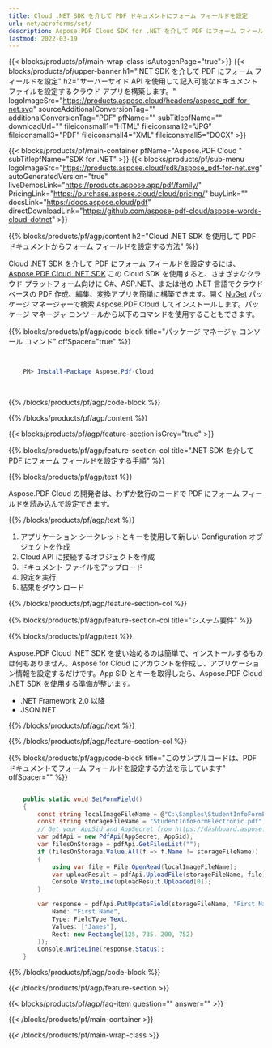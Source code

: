 ```yaml
---
title: Cloud .NET SDK を介して PDF ドキュメントにフォーム フィールドを設定
url: net/acroforms/set/
description: Aspose.PDF Cloud SDK for .NET を介して PDF にフォーム フィールドを設定します。インタラクティブなフォームの作成を簡単に自動化。
lastmod: 2022-03-19
---
```


{{< blocks/products/pf/main-wrap-class isAutogenPage="true">}}
{{< blocks/products/pf/upper-banner h1=".NET SDK を介して PDF にフォーム フィールドを設定" h2="サーバーサイド API を使用して記入可能なドキュメント ファイルを設定するクラウド アプリを構築します。" logoImageSrc="https://products.aspose.cloud/headers/aspose_pdf-for-net.svg" sourceAdditionalConversionTag="" additionalConversionTag="PDF" pfName="" subTitlepfName="" downloadUrl="" fileiconsmall1="HTML" fileiconsmall2="JPG" fileiconsmall3="PDF" fileiconsmall4="XML" fileiconsmall5="DOCX" >}}

{{< blocks/products/pf/main-container pfName="Aspose.PDF Cloud " subTitlepfName="SDK for .NET" >}}
{{< blocks/products/pf/sub-menu logoImageSrc="https://products.aspose.cloud/sdk/aspose_pdf-for-net.svg"
autoGeneratedVersion="true"
liveDemosLink="https://products.aspose.app/pdf/family/" PricingLink="https://purchase.aspose.cloud/cloud/pricing/" buyLink="" docsLink="https://docs.aspose.cloud/pdf"  directDownloadLink="https://github.com/aspose-pdf-cloud/aspose-words-cloud-dotnet" >}}

{{% blocks/products/pf/agp/content h2="Cloud .NET SDK を使用して PDF ドキュメントからフォーム フィールドを設定する方法" %}}

Cloud .NET SDK を介して PDF にフォーム フィールドを設定するには、
[Aspose.PDF Cloud .NET SDK](https://products.aspose.cloud/pdf/net/)
この Cloud SDK を使用すると、さまざまなクラウド プラットフォーム向けに C#、ASP.NET、または他の .NET 言語でクラウド ベースの PDF 作成、編集、変換アプリを簡単に構築できます。開く
[NuGet](https://www.nuget.org/packages/Aspose.Pdf-Cloud)
パッケージ マネージャーで検索
Aspose.PDF Cloud
してインストールします。パッケージ マネージャ コンソールから以下のコマンドを使用することもできます。

{{% blocks/products/pf/agp/code-block title="パッケージ マネージャ コンソール コマンド" offSpacer="true" %}}

```powershell

     
    PM> Install-Package Aspose.Pdf-Cloud
     
     

```

{{% /blocks/products/pf/agp/code-block %}}

{{% /blocks/products/pf/agp/content %}}

{{< blocks/products/pf/agp/feature-section isGrey="true" >}}

{{% blocks/products/pf/agp/feature-section-col title=".NET SDK を介して PDF にフォーム フィールドを設定する手順" %}}

{{% blocks/products/pf/agp/text %}}

Aspose.PDF Cloud の開発者は、わずか数行のコードで PDF にフォーム フィールドを読み込んで設定できます。

{{% /blocks/products/pf/agp/text %}}

1. アプリケーション シークレットとキーを使用して新しい Configuration オブジェクトを作成
1. Cloud API に接続するオブジェクトを作成
1. ドキュメント ファイルをアップロード
1. 設定を実行
1. 結果をダウンロード

{{% /blocks/products/pf/agp/feature-section-col %}}

{{% blocks/products/pf/agp/feature-section-col title="システム要件" %}}

{{% blocks/products/pf/agp/text %}}

Aspose.PDF Cloud .NET SDK を使い始めるのは簡単で、インストールするものは何もありません。Aspose for Cloud にアカウントを作成し、アプリケーション情報を設定するだけです。App SID とキーを取得したら、Aspose.PDF Cloud .NET SDK を使用する準備が整います。

* .NET Framework 2.0 以降
* JSON.NET

{{% /blocks/products/pf/agp/text %}}

{{% /blocks/products/pf/agp/feature-section-col %}}

{{% blocks/products/pf/agp/code-block title="このサンプルコードは、PDF ドキュメントでフォーム フィールドを設定する方法を示しています" offSpacer="" %}}

```cs

    public static void SetFormField()
    {
        const string localImageFileName = @"C:\Samples\StudentInfoFormElectronic.pdf";
        const string storageFileName = "StudentInfoFormElectronic.pdf";
        // Get your AppSid and AppSecret from https://dashboard.aspose.cloud (free registration required).            
        var pdfApi = new PdfApi(AppSecret, AppSid);
        var filesOnStorage = pdfApi.GetFilesList("");
        if (filesOnStorage.Value.All(f => f.Name != storageFileName))
        {
            using var file = File.OpenRead(localImageFileName);
            var uploadResult = pdfApi.UploadFile(storageFileName, file);
            Console.WriteLine(uploadResult.Uploaded[0]);
        }

        var response = pdfApi.PutUpdateField(storageFileName, "First Name", new Field(
            Name: "First Name",
            Type: FieldType.Text,
            Values: ["James"],
            Rect: new Rectangle(125, 735, 200, 752)
        ));
        Console.WriteLine(response.Status);
    }
```

{{% /blocks/products/pf/agp/code-block %}}

{{< /blocks/products/pf/agp/feature-section >}}

{{< blocks/products/pf/agp/faq-item question="" answer="" >}}

{{< /blocks/products/pf/main-container >}}

{{< /blocks/products/pf/main-wrap-class >}}

